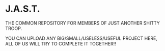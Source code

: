 # J.A.S.T.
THE COMMON REPOSITORY FOR MEMBERS OF JUST ANOTHER SHITTY TROOP.

YOU CAN UPLOAD ANY BIG/SMALL/USELESS/USEFUL PROJECT HERE, ALL OF US WILL TRY TO COMPLETE IT TOGETHER!!
